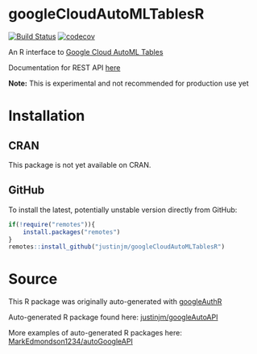 # googleCloudAutoMLTablesR

[![Build Status](https://travis-ci.org/justinjm/googleCloudAutoMLTablesR.svg?branch=master)](https://travis-ci.org/justinjm/googleCloudAutoMLTablesR)
[![codecov](https://codecov.io/gh/justinjm/googleCloudAutoMLTablesR/branch/master/graph/badge.svg)](https://codecov.io/gh/justinjm/googleCloudAutoMLTablesR)

An R interface to [Google Cloud AutoML Tables](https://cloud.google.com/automl-tables/)

Documentation for REST API [here](https://cloud.google.com/automl-tables/docs/reference/rest/) 

**Note:** This is experimental and not recommended for production use yet

# Installation

## CRAN
This package is not yet available on CRAN.

## GitHub
To install the latest, potentially unstable version directly from GitHub:

```r
if(!require("remotes")){
    install.packages("remotes")
}
remotes::install_github("justinjm/googleCloudAutoMLTablesR")
```

# Source
This R package was originally auto-generated with [googleAuthR](https://github.com/MarkEdmondson1234/googleAuthR)

Auto-generated R package found here: [justinjm/googleAutoAPI](https://github.com/justinjm/googleAutoAPI)

More examples of auto-generated R packages here: [MarkEdmondson1234/autoGoogleAPI](https://github.com/MarkEdmondson1234/autoGoogleAPI#autogoogleapi)
